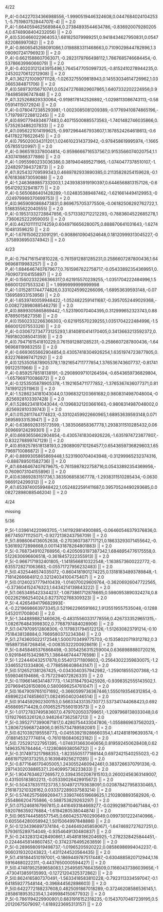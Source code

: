 4/22

P_4(-0.04227034366988556,-1.9990519446324608,0.04476840241042531,-5.751980752844707E-4) || = 2.0
P_4(-1.6640594625689844,0.27384893544634786,-0.8369200792802054,0.6748908404232056) || = 2.0
P_4(0.530466022964053,1.681825079989251,0.9418434627950831,0.0547822086997082) || = 2.0
P_4(-0.8606545268091086,1.0198883311468663,0.7109029844782896,1.3090907241796923) || = 2.0
P_4(-0.6621588607063071,-0.2823179766498112,1.7867685746684454,-0.5378663996066079) || = 2.0
P_4(-0.40203121243915496,1.7645477050997325,-0.8152410278944235,0.24520270612212908) || = 2.0
P_4(1.3627210090711128,-1.0263275509818943,0.14553034614726962,1.033665384871706) || = 2.0
P_4(0.589730156710741,0.052472768829607865,1.6407332202224956,0.9784985696747848) || = 2.0
P_4(1.325268829330064,-0.9198178142526892,-1.0298113086743113,-0.5805914115072924) || = 2.0
P_4(-0.0780472385293981,-1.0023085081209389,-0.17769410874865196,-1.7197997228812245) || = 2.0
P_4(0.6907794934677483,0.40715500885573563,-1.7401482746035866,0.5735263486207833) || = 2.0
P_4(1.0956221014199625,-0.9972964467933607,1.1678524264618613,-0.6641782276622645) || = 2.0
P_4(0.795020034311201,1.0246102314373942,-0.978458619995974,-1.1665057855120997) || = 2.0
P_4(-0.9665193378004814,-0.9598666716537567,0.9153566074020754,1.1430741986377886) || = 2.0
P_4(-1.0955980233036386,0.3819404895271965,-1.0740477378510107,-1.2248297394372873) || = 2.0
P_4(1.925432709599343,0.4689782933890385,0.21135828254159628,-0.16761836873059088) || = 2.0
P_4(-1.2463689857332003,1.2439383919190397,0.6446568813157126,-0.6954129232941877) || = 2.0
P_4(-0.5650686401428289,-1.024835389487462,-1.6216614494129953,-0.024979989370699753) || = 2.0
P_4(0.9659090868473831,0.8696757053775509,-0.06182506292762722,1.5188355622040555) || = 2.0
P_4(-0.19531332728847856,-0.5713382712212293,-0.7883604522685278,1.7360625222959005) || = 2.0
P_4(0.4421011111274259,0.6049716656280075,0.888870641031643,-1.627410481359625) || = 2.0
P_4(-1.6761506223091291,-0.9088610904524648,0.18120999313045227,-0.5758936950374942) || = 2.0

4/23

P_4(-0.7947161541810228,-0.7615912881285231,0.2586607287800436,1.6496968119983257) || = 2.0
P_4(-1.6846467407679677,0.7615987822758717,-0.05433892354369951,0.7609073104155897) || = 2.0
P_4(-0.15602332266366317,0.621915570239255,-1.0351704222484996,1.5866001207553324) || = 1.9999999999999998
P_4(-1.0152811744774826,0.3310245992266096,-1.68953639593148,-0.07136958933153956) || = 2.0
P_4(-1.6539740059948422,-1.0524822591411687,-0.3957052449029368,-0.008272898088546279) || = 2.0
P_4(0.8899305865869442,-1.523190070404395,0.312999652323743,0.8887895015827358) || = 2.0
P_4(0.15602332266366303,-0.621915570239255,1.0351704222484996,-1.5866001207553326) || = 2.0
P_4(-0.030672734773125293,1.8140810414170405,0.3413663213592372,0.7691802085041359) || = 2.0
P_4(0.7947161541810229,0.7615912881285231,-0.2586607287800436,-1.6496968119983255) || = 2.0
P_4(-0.6693655662904854,0.43057418304926254,1.6351974723877805,0.8322768997471292) || = 2.0
P_4(0.1253505878905378,1.1921654711777854,1.376536743607737,-0.8174199122511966) || = 2.0
P_4(-0.8592578518138191,-0.29089097101264594,-0.6543659736829804,-1.657969710086872) || = 2.0
P_4(-0.1253505878905378,-1.1921654711777852,-1.3765367436077371,0.8174199122511963) || = 2.0
P_4(-1.5286234181043044,0.13968321203661682,0.9808314987048004,-0.8256928103397428) || = 2.0
P_4(1.5286234181043044,-0.13968321203661663,-0.9808314987048002,0.825692810339743) || = 2.0
P_4(1.0152811744774823,-0.33102459922660965,1.68953639593148,0.07136958933153947) || = 2.0
P_4(-0.6386928315173599,-1.383506858367778,1.2938311510285432,0.06309669124299301) || = 2.0
P_4(0.6693655662904854,-0.43057418304926226,-1.6351974723877807,-0.832276899747129) || = 2.0
P_4(0.8592578518138193,0.29089097101264577,0.6543659736829803,1.657969710086872) || = 2.0
P_4(-0.8899305865869448,1.5231900704043948,-0.31299965232374316,-0.888789501582736) || = 2.0
P_4(1.6846467407679675,-0.7615987822758716,0.05433892354369956,-0.7609073104155896) || = 2.0
P_4(0.63869283151736,1.383506858367778,-1.2938311510285434,-0.06309669124299312) || = 2.0
P_4(1.6539740059948422,1.0524822591411687,0.39570524490293685,0.008272898088546204) || = 2.0

4/24

missing

5/36

P_5(-1.039614220993705,-1.1411929814900885,-0.06460546379376836,0.8677450711125071,-0.9272138243756709) || = 2.0
P_5(1.8986064136052638,-0.2703607387717121,0.18633293071455642,-0.536169272898668,0.0011431878284801883) || = 2.0
P_5(-0.7687349102768956,-0.4205093197387342,1.6848954776175558,0.5122630696606518,-0.3618457222355913) || = 2.0
P_5(-0.9667171932401805,-1.1418566810322548,-1.1638573600222772,-0.6355728271063683,-0.05571727956232483) || = 2.0
P_5(0.4325446574035072,-0.8604181901274225,0.13181834893789848,-1.71814266684812,0.32124034100475407) || = 2.0
P_5(0.01240237779410439,-1.014070029609764,-0.36206926047722565,-0.373604152476323,1.6434214139843222) || = 2.0
P_5(1.0653495423344237,-1.0873861712878665,0.5980953890324274,0.8002262166254024,0.8273702768309323) || = 2.0
P_5(-4.4265494179682993E-4,-0.2219698663973345,0.521962266591662,1.9135519557535048,-0.12885452011700804) || = 2.0
P_5(-1.3448898821460626,-0.48315560331778556,0.4267333529651315,-1.0826764843998302,0.7768797484028906) || = 2.0
P_5(1.0479709512808306,-0.11798317945122126,-1.512630823791214,-0.107518438138884,0.7669580373234384) || = 2.0
P_5(1.2743605022172548,1.5000703499775703,-0.15358020719312782,0.31958973567268456,-0.00835322200928619) || = 2.0
P_5(-0.8458465376868498,-0.3054256315259004,0.6368988880720216,0.9291846153429875,1.3864467444776598) || = 2.0
P_5(-1.224440432517878,0.554013711809803,-0.25643022359830075,-1.2334655213334806,-0.7788586408643147) || = 2.0
P_5(0.5126521381267425,-0.0343040357942982,-1.259018555207368,-1.25598046194686,-0.7572294072826331) || = 2.0
P_5(-0.11966146341487773,-1.1431184793425926,-0.9398352555143502,1.2079694526150806,0.5800696254761047) || = 2.0
P_5(0.16479097651071692,-0.3660599736367446,1.5550193546312854,-0.4989622474858607,1.0824950402046514) || = 2.0
P_5(0.9144592902300153,0.5663343313573077,1.537341744068423,0.6924568695714428,0.010652575560193573) || = 2.0
P_5(-1.0172783749583607,0.4797020503799651,-1.2097968138033048,0.6131927665326126,0.9462647362587213) || = 2.0
P_5(-0.39527173990871817,0.4280754433047806,-1.0558869637562023,-1.2806725968724906,0.9515734789592081) || = 2.0
P_5(0.6210392195558773,-0.045539219286660354,1.4124818196393574,-1.0188145327774814,-0.7610180840623182) || = 2.0
P_5(0.7252921227951395,-1.0748313663040656,0.819592450628408,0.6214963576784464,-1.1228086938056732) || = 2.0
P_5(-0.3174973217988353,-1.8235505177186144,0.6972421540255023,-0.24661971291373255,0.1639849256211285) || = 2.0
P_5(-0.8771646170405005,1.2430552460942461,0.3837266370791336,-0.2971430203886537,1.2040995736233833) || = 2.0
P_5(-1.9047634627269572,0.33943502087815103,0.26002456363149007,0.431505183802213,-0.05339026429915672) || = 2.0
P_5(-0.5043783511123735,1.5049721793638091,0.020878427958330465,1.2161873210326162,0.033372289037583214) || = 2.0
P_5(-0.5746257569926947,1.3390746519669625,1.2102808893582926,-0.2554866204755866,-0.588753829263297) || = 2.0
P_5(1.0752468167997815,0.4416493184669277,-0.02992987104671484,-0.15920786359276884,-1.6194280538044874) || = 2.0
P_5(0.9657444585577545,0.6604253760290649,0.09973012224140966,-0.605564280058942,1.5015064997848886) || = 2.0
P_5(-0.1234396897374184,-0.2446492458590671,-1.6474692727627251,0.5793615289754049,-0.9354649130480837) || = 2.0
P_5(-0.24328312428490861,1.4548181862046925,-1.2782328425844451,-0.22446458148607457,-0.3742376495263859) || = 2.0
P_5(-0.2896980919498737,-1.01965205920222,0.08586986994042237,-0.9060319320243823,-1.4311244520564435) || = 2.0
P_5(1.4181844510197001,-0.18694497875174487,-0.6304885820712944,1.1659164680222311,-0.4437650000594427) || = 2.0
P_5(0.47481952589658083,1.2549565766435609,0.11660437386039656,-1.4730413859135993,-0.12721204325372862) || = 2.0
P_5(0.8624165807370491,-1.5633418583810228,-0.7923113334597047,-0.1641859277548144,-0.396844562898603) || = 2.0
P_5(0.6422772188237608,0.4825091887018289,-0.37246208586536145,1.285861895352354,1.2499984150677932) || = 2.0
P_5(-0.7861194229900801,0.6831916152318235,-0.15437070467239195,0.520120675079097,-1.6189223695313157) || = 2.0
